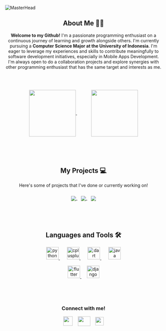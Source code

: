 <!-- Banner -->
![MasterHead](https://cdn.discordapp.com/attachments/847093516974555156/1200074833552232600/banner.png?ex=65c4dbc8&is=65b266c8&hm=9788187c89a9f1ba538deb30620fddcd4e6fa102324b1a86de741e30a924a349&)


<!-- About Me -->
<h2 align="center"> About Me 🧑‍💻</h2>

<p align="center" style="padding-bottom: 20px;"> 
    <b>Welcome to my Github!</b> I'm a passionate programming enthusiast on a continuous journey of learning and growth alongside others. I'm currently pursuing a <b> Computer Science Major at the University of Indonesia</b>. I'm eager to leverage my experiences and skills to contribute meaningfully to software development initiatives, especially in Mobile Apps Development. I'm always open to do a collaboration projects and explore synergies with other programming enthusiast that has the same target and interests as me.
</p>
<br>
<p align="center" style="padding-bottom: 35px;">
    <a href="https://github.com/hyvos07" style="padding-right: 30px;">
        <img height=150 align="center" src="https://github-readme-stats.vercel.app/api?username=hyvos07&show_icons=true&theme=dark&icon_color=334cbd&hide_rank=true&hide=stars,issues&include_all_commits=true"/>
    </a>
    &nbsp;
    &nbsp;
    <a href="https://github.com/hyvos07">
        <img height=150 align="center" src="https://github-readme-stats.vercel.app/api/top-langs/?username=hyvos07&layout=compact&theme=dark"/>
    </a>
</p>

<br>

<!-- Project List -->
<h2 align="center"> My Projects 💻</h2>

<p align="center" style="padding-bottom: 10px;">Here's some of projects that I've done or currently working on!</p>

<p align="center" style="padding-bottom: 35px;">
    <a href="https://github.com/hyvos07/qr_generator">
        <img align="center" src="https://github-readme-stats.vercel.app/api/pin/?username=hyvos07&repo=qr_generator&show_owner=true&theme=dark&icon_color=334cbd" />
    </a>
    &nbsp;&nbsp;
    <a href="https://github.com/hyvos07/panpan-web">
        <img align="center" src="https://github-readme-stats.vercel.app/api/pin/?username=hyvos07&repo=panpan-web&show_owner=true&theme=dark&icon_color=334cbd" />
    </a>
    &nbsp;&nbsp;
    <a href="https://github.com/hyvos07/cv-calculator">
        <img align="center" src="https://github-readme-stats.vercel.app/api/pin/?username=hyvos07&repo=cv-calculator&show_owner=true&theme=dark&icon_color=334cbd" />
    </a>
</p>

<br>

<!-- Language and Tools -->
<h2 align="center">Languages and Tools 🛠️</h2>
<p align="center">
    <a href="https://www.python.org/" style="padding-right: 15px;" target="_blank">
        <img src="https://www.svgrepo.com/show/452091/python.svg" alt="python" width="40" height="40"/> 
    </a>
    &nbsp;
    <a href="https://en.cppreference.com/w/" style="padding-right: 15px;" target="_blank">
        <img src="https://upload.wikimedia.org/wikipedia/commons/1/18/ISO_C%2B%2B_Logo.svg" alt="cplusplus" width="40" height="40"/>
    </a>
    &nbsp;
    <a href="https://dart.dev/" style="padding-right: 15px;" target="_blank"> 
        <img src="https://upload.wikimedia.org/wikipedia/commons/a/a2/Dart_programming_language_logo_icon.svg" alt="dart" width="40" height="40"/> 
    </a>
    &nbsp;
    <a href="https://www.java.com/en/"" target="_blank">
        <img src="https://www.svgrepo.com/show/184143/java.svg" alt="java" width="40" height="40"/> 
    </a>
    <br>
    <br>
    <a href="https://flutter.dev/" style="padding-right: 10px;" target="_blank">
        <img src="https://www.vectorlogo.zone/logos/flutterio/flutterio-icon.svg" alt="flutter" width="40" height="40"/>
    </a>
    &nbsp;
    <a href="https://www.djangoproject.com/" target="_blank">
        <img src="https://cdn.worldvectorlogo.com/logos/django.svg" alt="django" width="40" height="40"/> 
    </a>
</p>

<br>

<!-- Social Media -->
<h3 align="center"style="padding-top: 30px;">Connect with me!</h3>

<p align="center">
  <a style="text-decoration: none; border: none;" href="https://twitter.com/hyvos_/" target="blank">
    <img align="center" src="https://cdn.discordapp.com/attachments/847093516974555156/1200090829134512138/logx.png?ex=65c4eaae&is=65b275ae&hm=f283cbba49664d00e8dadb2ac206824cc1765157c4cc944ad347eb435a572ee6&" alt="" height="30" width="30" />
  </a>
    &nbsp;
  <a style="text-decoration: none; padding-left: 5px; border: none;" href="https://www.linkedin.com/in/danielliman" target="blank">
    <img align="center" src="https://static.licdn.com/aero-v1/sc/h/akt4ae504epesldzj74dzred8" alt="" height="31" width="40" />
  </a>
    &nbsp;
  <a style="text-decoration: none; padding-left: 5px; border: none;" href="https://www.instagram.com/daniel.liman07" target="blank">
    <img align="center" src="https://static.cdninstagram.com/rsrc.php/v3/yI/r/VsNE-OHk_8a.png" alt="" height="27" width="27" />
  </a>
</p>
